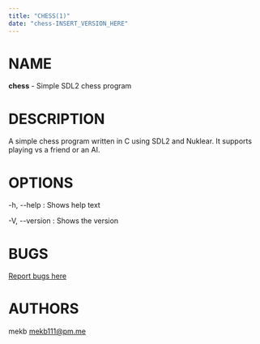 ```yaml
---
title: "CHESS(1)"
date: "chess-INSERT_VERSION_HERE"
---
```


# NAME

**chess** - Simple SDL2 chess program

# DESCRIPTION

A simple chess program written in C using SDL2 and Nuklear. It supports playing vs a friend or an AI.

# OPTIONS

-h, \--help
: Shows help text

-V, \--version
: Shows the version

# BUGS

[Report bugs here](https://github.com/mekb-turtle/chess/issues)

# AUTHORS

mekb <mekb111@pm.me>
